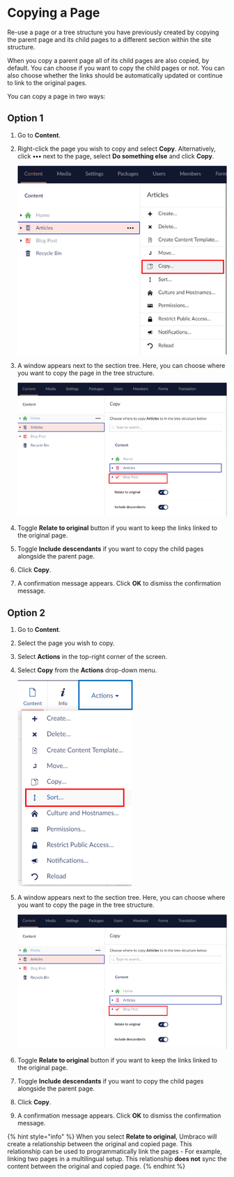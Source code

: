 # Copying a Page

Re-use a page or a tree structure you have previously created by copying the parent page and its child pages to a different section within the site structure.

When you copy a parent page all of its child pages are also copied, by default. You can choose if you want to copy the child pages or not. You can also choose whether the links should be automatically updated or continue to link to the original pages.

You can copy a page in two ways:

## Option 1

1. Go to **Content**.
2.  Right-click the page you wish to copy and select **Copy**. Alternatively, click **•••** next to the page, select **Do something else** and click **Copy**.

    ![Copy Menu 1](../../../../../10/umbraco-cms/tutorials/editors-manual/getting-started-with-umbraco/images/Copy-menu-v9.png)
3.  A window appears next to the section tree. Here, you can choose where you want to copy the page in the tree structure.

    ![Copy Option 1](../../../../../10/umbraco-cms/tutorials/editors-manual/getting-started-with-umbraco/images/Copy-options-v9.png)
4. Toggle **Relate to original** button if you want to keep the links linked to the original page.
5. Toggle **Include descendants** if you want to copy the child pages alongside the parent page.
6. Click **Copy**.
7. A confirmation message appears. Click **OK** to dismiss the confirmation message.

## Option 2

1. Go to **Content**.
2. Select the page you wish to copy.
3. Select **Actions** in the top-right corner of the screen.
4.  Select **Copy** from the **Actions** drop-down menu.

    ![Actions Menu](../../../../../10/umbraco-cms/tutorials/editors-manual/getting-started-with-umbraco/images/Actions-menu-v9.png)
5.  A window appears next to the section tree. Here, you can choose where you want to copy the page in the tree structure.

    ![Copy Option 1](../../../../../10/umbraco-cms/tutorials/editors-manual/getting-started-with-umbraco/images/Copy-options-v9.png)
6. Toggle **Relate to original** button if you want to keep the links linked to the original page.
7. Toggle **Include descendants** if you want to copy the child pages alongside the parent page.
8. Click **Copy**.
9. A confirmation message appears. Click **OK** to dismiss the confirmation message.

{% hint style="info" %}
When you select **Relate to original**, Umbraco will create a relationship between the original and copied page. This relationship can be used to programmatically link the pages - For example, linking two pages in a multilingual setup. This relationship **does not** sync the content between the original and copied page.
{% endhint %}
